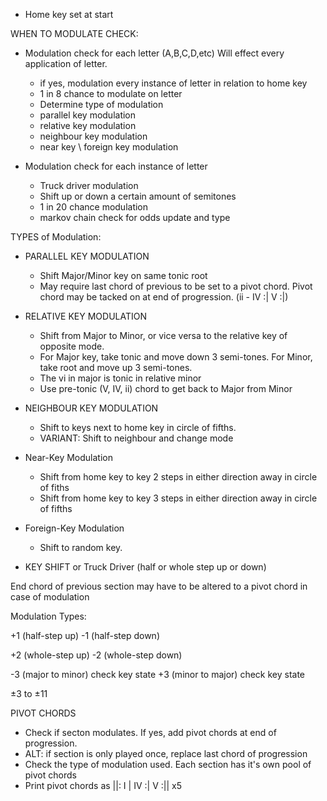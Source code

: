 - Home key set at start

WHEN TO MODULATE CHECK:
- Modulation check for each letter (A,B,C,D,etc) Will effect every application of letter.
	- if yes, modulation every instance of letter in relation to home key
	- 1 in 8 chance to modulate on letter
	- Determine type of modulation
	- parallel key modulation
	- relative key modulation
	- neighbour key modulation
	- near key \ foreign key modulation


- Modulation check for each instance of letter
	
	- Truck driver modulation
	- Shift up or down a certain amount of semitones
	- 1 in 20 chance modulation
	- markov chain check for odds update and type 


TYPES of Modulation:

- PARALLEL KEY MODULATION
	- Shift Major/Minor key on same tonic root
	- May require last chord of previous to be set to a pivot chord. Pivot chord may be tacked on at end of progression. (ii - IV :| V :|)


- RELATIVE KEY MODULATION
	- Shift from Major to Minor, or vice versa to the relative key of opposite mode. 
	- For Major key, take tonic and move down 3 semi-tones. For Minor, take root and move up 3 semi-tones. 
	- The vi in major is tonic in relative minor
	- Use pre-tonic (V, IV, ii) chord to get back to Major from Minor

- NEIGHBOUR KEY MODULATION
	- Shift to keys next to home key in circle of fifths.
	- VARIANT: Shift to neighbour and change mode

- Near-Key Modulation
	- Shift from home key to key 2 steps in either direction away in circle of fiths
	- Shift from home key to key 3 steps in either direction away in circle of fifths


- Foreign-Key Modulation
	- Shift to random key.

- KEY SHIFT or Truck Driver (half or whole step up or down)


End chord of previous section may have to be altered to a pivot chord in case of modulation






Modulation Types:

+1 (half-step up)
-1 (half-step down)

+2 (whole-step up)
-2 (whole-step down)

-3 (major to minor) check key state
+3 (minor to major) check key state

±3 to ±11



PIVOT CHORDS

- Check if secton modulates. If yes, add pivot chords at end of progression.
- ALT: if section is only played once, replace last chord of progression
- Check the type of modulation used. Each section has it's own pool of pivot chords
- Print pivot chords as ||: I | IV :| V :|| x5

